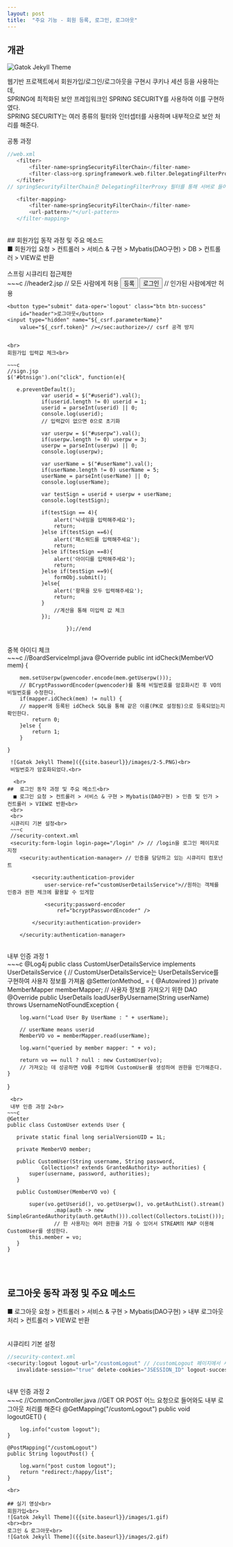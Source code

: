 ```yaml
---
layout: post
title:  "주요 기능 - 회원 등록, 로그인, 로그아웃"
---
```

## 개관

 ![Gatok Jekyll Theme]({{site.baseurl}}/images/2-4.png)
 
 웹기반 프로젝트에서 회원가입/로그인/로그아웃을 구현시 쿠키나 세션 등을 사용하는데, <br>
 SPRING에 최적화된 보안 프레임워크인 SPRING SECURITY를 사용하여 이를 구현하였다.<br>
 SPRING SECURITY는 여러 종류의 필터와 인터셉터를 사용하며 내부적으로 보안 처리를 해준다.
<br><br>
 공통 과정<br>
 ~~~c
 //web.xml
 	<filter>
		<filter-name>springSecurityFilterChain</filter-name>
		<filter-class>org.springframework.web.filter.DelegatingFilterProxy</filter-class>
	</filter>
 // springSecurityFilterChain은 DelegatingFilterProxy 필터를 통해 서버로 들어오는 모든 요청을 감싸서 처리한다.

	<filter-mapping>
		<filter-name>springSecurityFilterChain</filter-name>
		<url-pattern>/*</url-pattern>
	</filter-mapping>
 ~~~
 <br>
## 회원가입 동작 과정 및 주요 메소드<br>
 ■ 회원가입 요청 > 컨트롤러 > 서비스 & 구현 > Mybatis(DAO구현) > DB > 컨트롤러 > VIEW로 반환<br> 
 <br>
 스프링 시큐리티 접근제한<br>
 ~~~c
//header2.jsp
<sec:authorize access="isAnonymous()"> // 모든 사람에게 허용
	<button type="submit" data-oper='sign' class="btn btn-danger"
		id="header">등록</button>
	<button type="submit" data-oper='login' class="btn btn-success"
		id="header">로그인</button>
</sec:authorize>
<sec:authorize access="isAuthenticated()"> // 인가된 사람에게만 허용

	<button type="submit" data-oper='logout' class="btn btn-success"
		id="header">로그아웃</button>
	<input type="hidden" name="${_csrf.parameterName}"
		value="${_csrf.token}" /></sec:authorize>// csrf 공격 방지 
 ~~~
 
 <br>
회원가입 입력값 체크<br>

~~~c
//sign.jsp
$('#btnsign').on("click", function(e){
		    
	e.preventDefault();
		    var userid = $("#userid").val();
		    if(userid.length != 0) userid = 1;
		    userid = parseInt(userid) || 0;
		    console.log(userid);
		    // 입력값이 없으면 0으로 초기화
		    
		    var userpw = $("#userpw").val();
		    if(userpw.length != 0) userpw = 3;
		    userpw = parseInt(userpw) || 0;
		    console.log(userpw);
		    
		    var userName = $("#userName").val();
		    if(userName.length != 0) userName = 5;
		    userName = parseInt(userName) || 0;
		    console.log(userName);
		   
		    var testSign = userid + userpw + userName;
		    console.log(testSign);
		    
		    if(testSign == 4){
		    	alert('닉네임을 입력해주세요');
		    	return;
		    }else if(testSign ==6){
		    	alert('패스워드를 입력해주세요');
		    	return;
		    }else if(testSign ==8){
		    	alert('아이디를 입력해주세요');
		    	return;
		    }else if(testSign ==9){
		    	formObj.submit();
		    }else{
		    	alert('항목을 모두 입력해주세요');
		    	return;
		    }
		        //계산을 통해 미입력 값 체크
		    });		 						

					});//end
~~~
  <br>
중복 아이디 체크<br>
~~~c
//BoardServiceImpl.java
	@Override
	public int idCheck(MemberVO mem) {
		
		mem.setUserpw(pwencoder.encode(mem.getUserpw()));
		// BCryptPasswordEncoder(pwencoder)를 통해 비밀번호를 암호화시킨 후 VO의 비밀번호를 수정한다.
		if(mapper.idCheck(mem) != null) {
		// mapper에 등록된 idCheck SQL을 통해 같은 이름(PK로 설정됨)으로 등록되었는지 확인한다.	
			return 0;
		}else {
			return 1;
		}
		
	}
~~~
 ![Gatok Jekyll Theme]({{site.baseurl}}/images/2-5.PNG)<br>
 비밀번호가 암호화되었다.<br>
 
  <br>
##  로그인 동작 과정 및 주요 메소드<br>
  ■ 로그인 요청 > 컨트롤러 > 서비스 & 구현 > Mybatis(DAO구현) > 인증 및 인가 > 컨트롤러 > VIEW로 반환<br> 
 <br>
 <br>
 시큐리티 기본 설정<br>
 ~~~c
 //security-context.xml
 <security:form-login login-page="/login" /> // /login을 로그인 페이지로 지정
 	<security:authentication-manager> // 인증을 담당하고 있는 시큐리티 컴포넌트

		<security:authentication-provider
			user-service-ref="customUserDetailsService">//원하는 객체를 인증과 권한 체크에 활용할 수 있게함

			<security:password-encoder
				ref="bcryptPasswordEncoder" />

		</security:authentication-provider>

	</security:authentication-manager>
 ~~~
 <br>
  내부 인증 과정 1<br>
 ~~~c
 @Log4j
public class CustomUserDetailsService implements UserDetailsService {
// CustomUserDetailsService는 UserDetailsService를 구현하여 사용자 정보를 가져옴
	@Setter(onMethod_ = { @Autowired })
	private MemberMapper memberMapper;
        // 사용자 정보를 가져오기 위한 DAO
	@Override
	public UserDetails loadUserByUsername(String userName) throws UsernameNotFoundException {

		log.warn("Load User By UserName : " + userName);

		// userName means userid
		MemberVO vo = memberMapper.read(userName);

		log.warn("queried by member mapper: " + vo);

		return vo == null ? null : new CustomUser(vo);
		// 가져오는 데 성공하면 VO를 주입하여 CustomUser를 생성하여 권한을 인가해준다. 
	} 

}
 ~~~
  <br>
  내부 인증 과정 2<br>
~~~c
@Getter
public class CustomUser extends User {

	private static final long serialVersionUID = 1L;

	private MemberVO member;

	public CustomUser(String username, String password, 
			Collection<? extends GrantedAuthority> authorities) {
		super(username, password, authorities);
	}

	public CustomUser(MemberVO vo) {

		super(vo.getUserid(), vo.getUserpw(), vo.getAuthList().stream()
				.map(auth -> new SimpleGrantedAuthority(auth.getAuth())).collect(Collectors.toList()));
                // 한 사용자는 여러 권한을 가질 수 있어서 STREAM의 MAP 이용해 CustomUser를 생성한다.
		this.member = vo;
	}
}
~~~
<br><br>
##  로그아웃 동작 과정 및 주요 메소드<br>
  ■ 로그아웃 요청 > 컨트롤러 > 서비스 & 구현 > Mybatis(DAO구현) > 내부 로그아웃 처리 > 컨트롤러 > VIEW로 반환<br> 
 <br>
 <br>
 시큐리티 기본 설정<br>
 ~~~c
 //security-context.xml
 <security:logout logout-url="/customLogout" // /customLogout 페이지에서 세션과 쿠키를 삭제하여 로그아웃을 처리
	invalidate-session="true" delete-cookies="JSESSION_ID" logout-success-url="/"/>
 ~~~
   <br>
  내부 인증 과정 2<br>
  ~~~c
  //CommonController.java
     //GET OR POST 어느 요청으로 들어와도 내부 로그아웃 처리를 해준다
 	@GetMapping("/customLogout")
	public void logoutGET() {

		log.info("custom logout");
	}

	@PostMapping("/customLogout")
	public String logoutPost() {

		log.warn("post custom logout");
		return "redirect:/happy/list";
	} 
  ~~~
  <br>
  
## 실기 영상<br>
 회원가입<br>
 ![Gatok Jekyll Theme]({{site.baseurl}}/images/1.gif)
 <br><br>
 로그인 & 로그아웃<br>
 ![Gatok Jekyll Theme]({{site.baseurl}}/images/2.gif)
 
